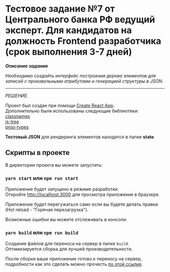 # Тестовое задание №7 от Центрального банка РФ ведущий эксперт. Для кандидатов на должность Frontend разработчика (срок выполнения 3-7 дней)

***Описание задания***

*Необходимо создайть интерфейс построения дерева элементов для записей с произвольными атрибутами и генерацией структуры в JSON.*


------------
*РЕШЕНИЕ.*

Проект был создан при помощи [Create React App](https://github.com/facebook/create-react-app).<br>
Дополнительно были использованы следующие библиотеки: <br>
[classnames](https://www.npmjs.com/package/classnames) <br>
[js-tree](https://www.npmjs.com/package/js-tree)<br>
[prop-types](https://www.npmjs.com/package/prop-types)

**Тестовый JSON** для рендеринга элементов находится в папке **state**.

## Скрипты в проекте

В директории проекта вы можете запустить:

### `yarn start` или `npm run start`

Приложение будет запущено в режиме разработки.<br />
Откройте [http://localhost:3000](http://localhost:3000) для просмотра приложения в браузере.

Приложение будет перегужаться само если вы будете делать правки (Hot reload - "Горячая перезагрузка").<br />

Возможные ошибки вы можете отслеживать в консоли.

### `yarn build` или `npm run build`

Создание файлов для переноса на сервер в папке `build`.<br />
Оптимизируется сборка для лучшей производительности.

После сборки ваше приложение готово к переносу на сервер, подробности как это сделать можно прочесть [по этой ссылке](https://facebook.github.io/create-react-app/docs/deployment).

